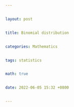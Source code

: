 ```yaml
---


layout: post


title: Binomial distribution


categories: Mathematics


tags: statistics


math: true


date: 2022-06-05 15:32 +0800


---
```

